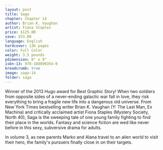 ```yaml
---
layout: post
title: Saga
chapter: Chapter 14
author: Brian K. Vaughan
artist: Fiona Staples
price: $125.00
save: $53.00
language: English
hardcover: 136 pages
color: Full Color
weight: 3.5 pounds
pdimension: 6" x 9"
isbn-13: 978-188896354-0
breadcrumb: true
image: saga-14
folder: saga
---
```


Winner of the 2013 Hugo award for Best Graphic Story! When two soldiers from opposite sides of a never-ending galactic war fall in love, they risk everything to bring a fragile new life into a dangerous old universe. From New York Times bestselling writer Brian K. Vaughan (Y: The Last Man, Ex Machina) and critically acclaimed artist Fiona Staples (Mystery Society, North 40), Saga is the sweeping tale of one young family fighting to find their place in the worlds. Fantasy and science fiction are wed like never before in this sexy, subversive drama for adults.

In volume 3, as new parents Marko and Alana travel to an alien world to visit their hero, the family's pursuers finally close in on their targets.